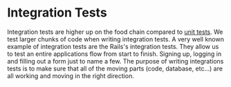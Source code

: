 # Integration Tests

Integration tests are higher up on the food chain compared to [unit tests](unit-tests.md). We test larger chunks of code when writing integration tests. A very well known example of integration tests are the Rails's integration tests. They allow us to test an entire applications flow from start to finish. Signing up, logging in and filling out a form just to name a few. The purpose of writing integrations tests is to make sure that all of the moving parts (code, database, etc...) are all working and moving in the right direction.
